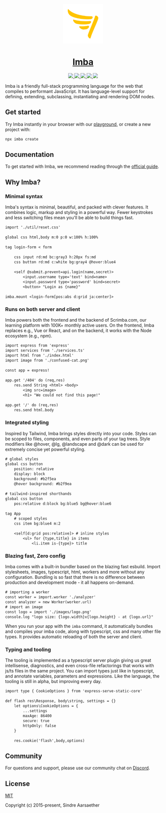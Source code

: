 <p align="center">
  <a href="https://imba.io">
    <img height=128 src="https://raw.githubusercontent.com/imba/branding-imba/master/yellow-wing-logo/imba.svg">
    <h1 align="center">Imba</h1>
  </a>
</p>

<p align="center">
	<a href="https://discord.gg/mkcbkRw">
		<img src="https://img.shields.io/badge/discord-chat-7289da.svg?style=flat-square">
	</a>
	<a href="https://packagephobia.now.sh/result?p=imba">
		<img src="https://packagephobia.now.sh/badge?p=imba&style=flat-square">
	</a>
	<a href="https://npmcharts.com/compare/imba?minimal=true">
		<img src="https://img.shields.io/npm/dm/imba.svg?style=flat-square">
	</a>
	<a href="http://makeapullrequest.com">
		<img src="https://img.shields.io/badge/PRs-welcome-brightgreen.svg?style=flat-square">
	</a>
	<a href="https://www.npmjs.com/package/imba">
		<img src="https://img.shields.io/npm/l/imba.svg?style=flat-square">
	</a>
</p>

Imba is a friendly full-stack programming language for the web that
compiles to performant JavaScript. It has language-level support for
defining, extending, subclassing, instantiating and rendering DOM
nodes.

## Get started

Try Imba instantly in your browser with our
[playground](https://imba.io/try/examples/apps/playground/app.imba),
or create a new project with:

```sh
npx imba create
```

## Documentation

To get started with Imba, we recommend reading through the [official guide](https://imba.io/).

## Why Imba?

### Minimal syntax

Imba's syntax is minimal, beautiful, and packed with clever features. It combines logic, markup and styling in a powerful way. Fewer keystrokes and less switching files mean you'll be able to build things fast.

```imba
import './util/reset.css'

global css html,body m:0 p:0 w:100% h:100%

tag login-form < form

	css input rd:md bc:gray3 h:20px fs:md
	css button rd:md c:white bg:gray4 @hover:blue4

	<self @submit.prevent=api.login(name,secret)>
		<input.username type='text' bind=name>
		<input.password type='password' bind=secret>
		<button> "Login as {name}"

imba.mount <login-form[pos:abs d:grid ja:center]>
```

### Runs on both server and client

Imba powers both the frontend and the backend of Scrimba.com, our learning platform with 100K+ monthly active users. On the frontend, Imba replaces e.g., Vue or React, and on the backend, it works with the Node ecosystem (e.g., npm).

```imba
import express from 'express'
import services from './services.ts'
import html from './index.html'
import image from './confused-cat.png'

const app = express!

app.get '/404' do (req,res)
	res.send String <html> <body>
		<img src=image>
		<h1> "We could not find this page!"

app.get '/' do (req,res)
	res.send html.body
```

### Integrated styling

Inspired by Tailwind, Imba brings styles directly into your code. Styles can be scoped to files, components, and even parts of your tag trees. Style modifiers like @hover, @lg, @landscape and @dark can be used for extremely concise yet powerful styling.

```imba
# global styles
global css button
	position: relative
	display: block
	background: #b2f5ea
	@hover background: #b2f9ea

# tailwind-inspired shorthands
global css button
	pos:relative d:block bg:blue5 bg@hover:blue6

tag App
	# scoped styles
	css item bg:blue4 m:2

	<self[d:grid pos:relative]> # inline styles
		<ul> for {type,title} in items
			<li.item is-{type}> title
```

### Blazing fast, Zero config

Imba comes with a built-in bundler based on the blazing fast esbuild. Import stylesheets, images, typescript, html, workers and more without any configuration. Bundling is so fast that there is no difference between production and development mode - it all happens on-demand.

```imba
# importing a worker
const worker = import.worker './analyzer'
const analyzer = new Worker(worker.url)
# import an image
const logo = import './images/logo.png'
console.log "logo size: {logo.width}x{logo.height} - at {logo.url}"
```

When you run your app with the `imba` command, it automatically bundles and compiles your imba code, along with typescript, css and many other file types. It provides automatic reloading of both the server and client.

### Typing and tooling

The tooling is implemented as a typescript server plugin giving us great intellisense, diagnostics, and even cross-file refactorings that works with js/ts files in the same project. You can import types just like in typescript, and annotate variables, parameters and expressions. Like the language, the tooling is still in alpha, but improving every day.

```imba
import type { CookieOptions } from 'express-serve-static-core'

def flash res\Response, body\string, settings = {}
	let options\CookieOptions = {
		...settings
		maxAge: 86400
		secure: true
		httpOnly: false
	}

	res.cookie('flash',body,options)
```

## Community

For questions and support, please use our community chat on
[Discord](https://discord.gg/mkcbkRw).

## License

[MIT](./LICENSE)

Copyright (c) 2015-present, Sindre Aarsaether
